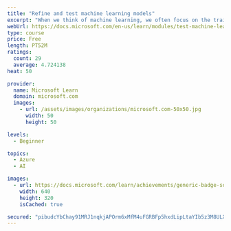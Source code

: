 ```yaml
---
title: "Refine and test machine learning models"
excerpt: "When we think of machine learning, we often focus on the training process. A small amount of preparation before this process can not only speed up and improve learning but also give us some confidence about how well our models will work when faced with data we have never seen before."
webUrl: https://docs.microsoft.com/en-us/learn/modules/test-machine-learning-models/
type: course
price: Free
length: PT52M
ratings:
  count: 29
  average: 4.724138
heat: 50

provider:
  name: Microsoft Learn
  domain: microsoft.com
  images:
    - url: /assets/images/organizations/microsoft.com-50x50.jpg
      width: 50
      height: 50

levels:
  - Beginner

topics:
  - Azure
  - AI

images:
  - url: https://docs.microsoft.com/learn/achievements/generic-badge-social.png
    width: 640
    height: 320
    isCached: true

secured: "pibudcYbChay91MRJ1nqkjAPOrm6xMfM4uFGRBFp5hxdLipLtaYIb5z3M8ULX9SZX6B3F2Y0CjteiHH15z2XZO1+5Hq5iQtnte9JDdu73bfKeycwOn9Zahy2GVke6o+usky7anDQgvNLjMYcQq3u4m/NsWcKje9ZfpFskIN/bE1yQj/4d1j9G7elvQ3Qy8GBQjlUeRC8Sve740bF6U+crnIp5pjABLZ741TQiSNs155TIZTjSV4pzOUy+H2TcqzlXRND+U5aoa+ePzc/lnm9Se6dpbHh4thyYSU5DWojYyUJQeWzuiGXAX4edlC6WJsSb1lRYoc8kGZFvDmU4vQrIFHS8689MfeHsBdK3MS0u7HB0PPdTIbKvU0Yet+HZQmxfEQJ8F+pMQFFt3rt/vPjl4tG30ghI48TXffQhEWXGZU=;AAi9uiNgefQthLjOcAp2Cw=="
---
```


